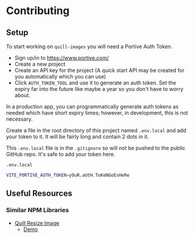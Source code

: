 # Contributing

## Setup

To start working on `quill-images` you will need a Portive Auth Token.

- Sign up/in to https://www.portive.com/
- Create a new project
- Create an API key for the project (A quick start API may be created for you automatically which you can use)
- Click `AUTH_TOKEN_TOOL` and use it to generate an auth token. Set the expiry far into the future like maybe a year so you don't have to worry about.

In a production app, you can programmatically generate auth tokens as needed which have short expiry times; however, in development, this is not necessary.

Create a file in the root directory of this project named `.env.local` and add your token to it. It will be fairly long and contain 2 dots in it.

This `.env.local` file is in the `.gitignore` so will not be pushed to the public GitHub repo. It's safe to add your token here.

`.env.local`

```sh
VITE_PORTIVE_AUTH_TOKEN=yOuR.aUtH.ToKeNGoEsHeRe
```

## Useful Resources

### Similar NPM Libraries

- [Quill Resize Image](https://github.com/hunghg255/quill-resize-image/blob/master/src/ResizePlugin.ts)
  - [Demo](https://quill-resize-image.vercel.app/)
